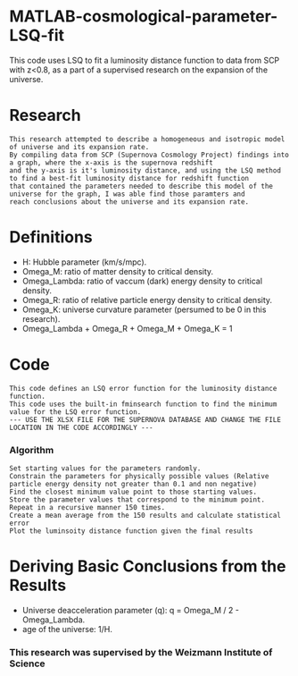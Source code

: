 # MATLAB-cosmological-parameter-LSQ-fit
This code uses LSQ to fit a luminosity distance function to data from SCP with z&lt;0.8, as a part of a supervised research on the expansion of the universe.

# Research

    This research attempted to describe a homogeneous and isotropic model of universe and its expansion rate.
    By compiling data from SCP (Supernova Cosmology Project) findings into a graph, where the x-axis is the supernova redshift 
    and the y-axis is it's luminosity distance, and using the LSQ method to find a best-fit luminosity distance for redshift function 
    that contained the parameters needed to describe this model of the universe for the graph, I was able find those paramters and 
    reach conclusions about the universe and its expansion rate.

# Definitions

  - H: Hubble parameter (km/s/mpc).
  - Omega_M: ratio of matter density to critical density.
  - Omega_Lambda: ratio of vaccum (dark) energy density to critical density.
  - Omega_R: ratio of relative particle energy density to critical density.
  - Omega_K: universe curvature parameter (persumed to be 0 in this research).
  - Omega_Lambda + Omega_R + Omega_M + Omega_K = 1

# Code

    This code defines an LSQ error function for the luminosity distance function.
    This code uses the built-in fminsearch function to find the minimum value for the LSQ error function.
    --- USE THE XLSX FILE FOR THE SUPERNOVA DATABASE AND CHANGE THE FILE LOCATION IN THE CODE ACCORDINGLY ---

### Algorithm

    Set starting values for the parameters randomly.
    Constrain the parameters for physically possible values (Relative particle energy density not greater than 0.1 and non negative)
    Find the closest minimum value point to those starting values.
    Store the parameter values that correspond to the minimum point.
    Repeat in a recursive manner 150 times.
    Create a mean average from the 150 results and calculate statistical error
    Plot the luminsoity distance function given the final results

# Deriving Basic Conclusions from the Results

  - Universe deacceleration parameter (q): q = Omega_M / 2 - Omega_Lambda.
  - age of the universe: 1/H.

### This research was supervised by the Weizmann Institute of Science
